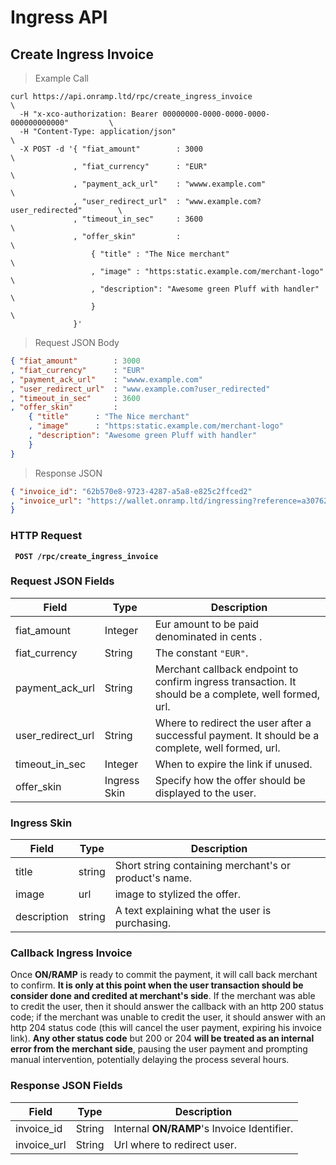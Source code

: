 # Ingress API

## Create Ingress Invoice

> Example Call

```shell
curl https://api.onramp.ltd/rpc/create_ingress_invoice                          \
  -H "x-xco-authorization: Bearer 00000000-0000-0000-0000-000000000000"         \
  -H "Content-Type: application/json"                                           \
  -X POST -d '{ "fiat_amount"        : 3000                                     \
              , "fiat_currency"      : "EUR"                                    \
              , "payment_ack_url"    : "wwww.example.com"                       \
              , "user_redirect_url"  : "www.example.com?user_redirected"        \
              , "timeout_in_sec"     : 3600                                     \
              , "offer_skin"         :                                          \
                  { "title" : "The Nice merchant"                               \
                  , "image" : "https:static.example.com/merchant-logo"          \
                  , "description": "Awesome green Pluff with handler"           \
                  }                                                             \
              }'
```

> Request JSON Body

```json
{ "fiat_amount"        : 3000
, "fiat_currency"      : "EUR"
, "payment_ack_url"    : "wwww.example.com"
, "user_redirect_url"  : "www.example.com?user_redirected"
, "timeout_in_sec"     : 3600
, "offer_skin"         :
    { "title"      : "The Nice merchant"
    , "image"      : "https:static.example.com/merchant-logo"
    , "description": "Awesome green Pluff with handler"
    }
}

```

> Response JSON

```json
{ "invoice_id": "62b570e8-9723-4287-a5a8-e825c2ffced2"
, "invoice_url": "https://wallet.onramp.ltd/ingressing?reference=a3076265-138d-4be6-89fb-d50427adaf4e"
}
```



### HTTP Request

<aside class="success"><b><code> POST /rpc/create_ingress_invoice </code></b></aside>

### Request JSON Fields

Field             |   Type       | Description
----------------- | ------------ | ---------
fiat_amount       | Integer      | Eur amount to be paid denominated in cents .
fiat_currency     | String       | The constant `"EUR"`.
payment_ack_url   | String       | Merchant callback endpoint to confirm ingress transaction. It should be a complete, well formed, url.
user_redirect_url | String       | Where to redirect the user after a successful payment. It should be a complete, well formed, url.
timeout_in_sec    | Integer      | When to expire the link if unused.
offer_skin        | Ingress Skin | Specify how the offer should be displayed to the user.

### Ingress Skin

Field             |   Type      | Description
----------------- | ----------- | ---------
title             | string      | Short string containing merchant's or product's name.
image             | url         | image to stylized the offer.
description       | string      | A text explaining what the user is purchasing.


### Callback Ingress Invoice

Once **ON/RAMP** is ready to commit the payment, it will call back merchant to confirm. **It is only at this point
when the user transaction should be consider done and credited at merchant's side**. If the merchant was able to
credit the user, then it should answer the callback with an http 200 status code; if the merchant was unable to
credit the user, it should answer with an http 204 status code (this will cancel the user payment, expiring his
invoice link). **Any other status code** but 200 or 204 **will be treated as an internal error from the merchant side**,
pausing the user payment and prompting manual intervention, potentially delaying the process several hours.

### Response JSON Fields

Field       | Type    | Description
----------- | ------- | -----------
invoice_id  | String  | Internal **ON/RAMP**'s Invoice Identifier.
invoice_url | String  | Url where to redirect user.
